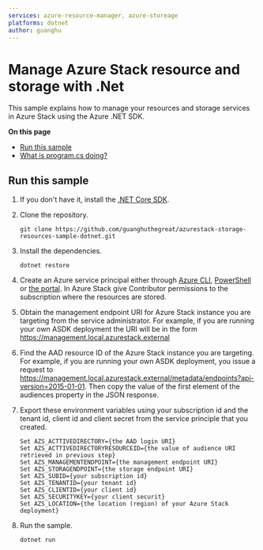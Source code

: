 ```yaml
---
services: azure-resource-manager, azure-storeage
platforms: dotnet
author: guanghu
---
```


# Manage Azure Stack resource and storage with .Net

This sample explains how to manage your resources and storage services in Azure Stack using the Azure .NET SDK. 

**On this page**
- [Run this sample](#run)
- [What is program.cs doing?](#example)

<a id="run"></a>
## Run this sample
1. If you don't have it, install the [.NET Core SDK](https://www.microsoft.com/net/core).
1. Clone the repository.
    ```
    git clone https://github.com/guanghuthegreat/azurestack-storage-resources-sample-dotnet.git
    ```
1. Install the dependencies.

    ```
    dotnet restore
    ```
1. Create an Azure service principal either through
    [Azure CLI](https://azure.microsoft.com/documentation/articles/resource-group-authenticate-service-principal-cli/),
    [PowerShell](https://azure.microsoft.com/documentation/articles/resource-group-authenticate-service-principal/)
    or [the portal](https://azure.microsoft.com/documentation/articles/resource-group-create-service-principal-portal/).
   In Azure Stack give Contributor permissions to the subscription where the resources are stored. 
1. Obtain the management endpoint URI for Azure Stack instance you are targeting from the service administrator. For example, if you are running your own ASDK deployment the URI will be in the form https://management.local.azurestack.external 

1. Find the AAD resource ID of the Azure Stack instance you are targeting. For example, if you are running your own ASDK deployment, you issue a request to https://management.local.azurestack.external/metadata/endpoints?api-version=2015-01-01. Then copy the value of the first element of the audiences property in the JSON response. 

1. Export these environment variables using your subscription id and the tenant id, client id and client secret from the service principle that you created. 

    ```
    Set AZS_ACTTIVEDIRECTORY={the AAD login URI}
    Set AZS_ACTTIVEDIRECTORYRESOURCEID={the value of audience URI retrieved in previous step}
    Set AZS_MANAGEMENTENDPOINT={the management endpoint URI}
    Set AZS_STORAGENDPOINT={the storage endpoint URI}
    Set AZS_SUBID={your subscription id}
    Set AZS_TENANTID={your tenant id}
    Set AZS_CLIENTID={your client id}
    Set AZS_SECURITYKEY={your client securit}
    Set AZS_LOCATION={the location (region) of your Azure Stack deployment}
    ```

1. Run the sample.

    ```
    dotnet run
    ```


